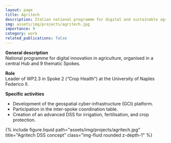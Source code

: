 ```yaml
---
layout: page
title: Agritech
description: Italian national programme for digital and sustainable agriculture.
img: assets/img/projects/agritech.jpg
importance: 9
category: work
related_publications: false
---
```


**General description**  
National programme for digital innovation in agriculture, organised in a central Hub and 9 thematic Spokes.

**Role**  
Leader of WP2.3 in Spoke 2 (“Crop Health”) at the University of Naples Federico II.

**Specific activities**  
- Development of the geospatial cyber-infrastructure (GCI) platform.  
- Participation in the inter-spoke coordination table.  
- Creation of an advanced DSS for irrigation, fertilisation, and crop protection.

<div class="row">
  <div class="col-sm mt-3 mt-md-0">
    {% include figure.liquid path="assets/img/projects/agritech.jpg" title="Agritech DSS concept" class="img-fluid rounded z-depth-1" %}
  </div>
</div>